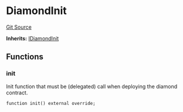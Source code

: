 # DiamondInit
[Git Source](https://github.com/thrackle-io/rules-protocol/blob/941799bce65220406b4d9686c5c5f1ae7c99f4ee/src/diamond/initializers/DiamondInit.sol)

**Inherits:**
[IDiamondInit](/src/diamond/initializers/IDiamondInit.sol/interface.IDiamondInit.md)


## Functions
### init

Init function that must be (delegated) call when deploying the diamond contract.


```solidity
function init() external override;
```

